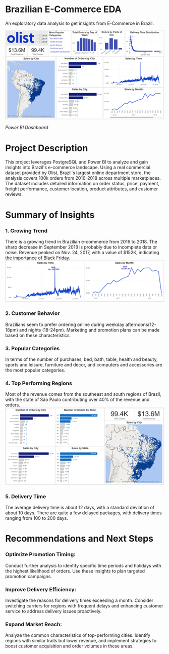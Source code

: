 # Brazilian E-Commerce EDA
An exploratory data analysis to get insights from E-Commerce in Brazil.

![Dashboard](visuals/dashboard.png)

*Power BI Dashboard*
# Project Description
This project leverages PostgreSQL and Power BI to analyze and gain insights into Brazil's e-commerce landscape. Using a real commercial dataset provided by Olist, Brazil's largest online department store, the analysis covers 100k orders from 2016-2018 across multiple marketplaces. The dataset includes detailed information on order status, price, payment, freight performance, customer location, product attributes, and customer reviews.

# Summary of Insights
### 1. Growing Trend 
There is a growing trend in Brazilian e-commerce from 2016 to 2018. The sharp decrease in September 2018 is probably due to incomplete data or noise. Revenue peaked on Nov. 24, 2017, with a value of $152K, indicating the importance of Black Friday.
![Trends](visuals\trends.png)
### 2. Customer Behavior
Brazilians seem to prefer ordering online during weekday afternoons(12-18pm) and nights (18-24pm). Marketing and promotion plans can be made based on these characteristics.
### 3. Popular Categories
In terms of the number of purchases, bed, bath, table, health and beauty, sports and leisure, furniture and decor, and computers and accessories are the most popular categories.
### 4. Top Performing Regions
Most of the revenue comes from the southeast and south regions of Brazil, with the state of São Paulo contributing over 40% of the revenue and orders.
![Geo](visuals\geospatial.png)
### 5. Delivery Time
The average delivery time is about 12 days, with a standard deviation of about 10 days. There are quite a few delayed packages, with delivery times ranging from 100 to 200 days.

# Recommendations and Next Steps

### Optimize Promotion Timing:
Conduct further analysis to identify specific time periods and holidays with the highest likelihood of orders. Use these insights to plan targeted promotion campaigns.

### Improve Delivery Efficiency:
Investigate the reasons for delivery times exceeding a month. Consider switching carriers for regions with frequent delays and enhancing customer service to address delivery issues proactively.

### Expand Market Reach:
Analyze the common characteristics of top-performing cities. Identify regions with similar traits but lower revenue, and implement strategies to boost customer acquisition and order volumes in these areas.
